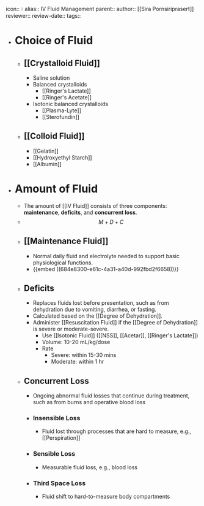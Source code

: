 icon:: 💧
alias:: IV Fluid Management
parent::
author:: [[Sira Pornsiriprasert]] 
reviewer::
review-date::
tags::

- # Choice of Fluid
	- ## [[Crystalloid Fluid]]
		- Saline solution
		- Balanced crystalloids
			- [[Ringer's Lactate]]
			- [[Ringer's Acetate]]
		- Isotonic balanced crystalloids
			- [[Plasma-Lyte]]
			- [[Sterofundin]]
	- ## [[Colloid Fluid]]
		- [[Gelatin]]
		- [[Hydroxyethyl Starch]]
		- [[Albumin]]
- # Amount of Fluid
	- The amount of [[IV Fluid]] consists of three components: **maintenance**, **deficits**, and **concurrent loss**.
	- $$M + D + C$$
	- ## [[Maintenance Fluid]]
		- Normal daily fluid and electrolyte needed to support basic physiological functions.
		- {{embed ((684e8300-e61c-4a31-a40d-992fbd2f6658))}}
	- ## Deficits
		- Replaces fluids lost before presentation, such as from dehydration due to vomiting, diarrhea, or fasting.
		- Calculated based on the [[Degree of Dehydration]].
		- Administer [[Resuscitation Fluid]] if the [[Degree of Dehydration]] is severe or moderate-severe.
			- Use [[Isotonic Fluid]] ([[NSS]], [[Acetar]], [[Ringer's Lactate]])
			- Volume: 10-20 mL/kg/dose
			- Rate
				- Severe: within 15-30 mins
				- Moderate: within 1 hr
	- ## Concurrent Loss
		- Ongoing abnormal fluid losses that continue during treatment, such as from burns and operative blood loss
		- ### Insensible Loss
			- Fluid lost through processes that are hard to measure, e.g., [[Perspiration]]
		- ### Sensible Loss
			- Measurable fluid loss, e.g., blood loss
		- ### Third Space Loss
			- Fluid shift to hard-to-measure body compartments